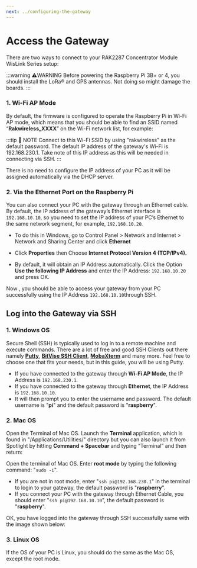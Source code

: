 ```yaml
---
next: ../configuring-the-gateway
---
```


# Access the Gateway

There are two ways to connect to your RAK2287 Concentrator Module WisLink Series setup:

:::warning ⚠️WARNING
Before powering the Raspberry Pi 3B+ or 4, you should install the LoRa® and GPS antennas. Not doing so might damage the boards.
:::

### 1. Wi-Fi AP Mode

By default, the firmware is configured to operate the Raspberry Pi in Wi-Fi AP mode, which means that you should be able to find an SSID named “**Rakwireless_XXXX**” on the Wi-Fi network list, for example:

<rk-img
  src="/assets/images/wislink-lora/rak2287/quickstart/2prerequisites/4.wifi.png"
  width="100%"
  figure-number="1"
  caption="RAKWireless Access Point"
/>

:::tip 📝 NOTE
Connect to this Wi-Fi SSID by using "rakwireless" as the default password. The default IP address of the gateway's Wi-Fi is 192.168.230.1. Take note of this IP address as this will be needed in connecting via SSH.
:::

There is no need to configure the IP address of your PC as it will be assigned automatically via the DHCP server.

### 2. Via the Ethernet Port on the Raspberry Pi

You can also connect your PC with the gateway through an Ethernet cable. By default, the IP address of the gateway’s Ethernet interface is `192.168.10.10`, so you need to set the IP address of your PC’s Ethernet to the same network segment, for example, `192.168.10.20`_._

- To do this in Windows, go to Control Panel > Network and Internet > Network and Sharing Center and click **Ethernet**

<rk-img
  src="/assets/images/wislink-lora/rak2287/quickstart/2prerequisites/5.network-and-sharing.png"
  width="100%"
  figure-number="2"
  caption="Network and Sharing Center"
/>

- Click **Properties** then Choose **Internet Protocol Version 4 (TCP/IPv4).**


<rk-img
  src="/assets/images/wislink-lora/rak2287/quickstart/2prerequisites/6.ethernet-final.png"
  width="100%"
  figure-number="3"
  caption="Ethernet Properties"
/>

- By default, it will obtain an IP Address automatically. Click the Option **Use the following IP Address** and enter the  IP Address: `192.168.10.20` and press OK.

<rk-img
  src="/assets/images/wislink-lora/rak2287/quickstart/2prerequisites/7.ipv4-settings.png"
  width="100%"
  figure-number="4"
  caption="TCP/IPv4 Properties"
/>

Now , you should be able to access your gateway from your PC successfully using the IP Address `192.168.10.10`through SSH.

## Log into the Gateway via SSH

### 1. Windows OS

Secure Shell (SSH) is typically used to log in to a remote machine and execute commands. There are a lot of free and good SSH Clients out there namely [**Putty**](https://www.chiark.greenend.org.uk/~sgtatham/putty/latest.html), [**BitVise SSH Client**](https://www.bitvise.com/ssh-client-download), [**MobaXterm**](https://mobaxterm.mobatek.net/) and many more. Feel free to choose one that fits your needs, but in this guide, you will be using Putty.

<rk-img
  src="/assets/images/wislink-lora/rak2287/quickstart/2prerequisites/8.putty.png"
  width="75%"
  figure-number="5"
  caption="Putty Software for SSH in Windows"
/>

- If you have connected to the gateway through **Wi-Fi AP Mode**, the IP Address is `192.168.230.1`.
- If you have connected to the gateway through **Ethernet**, the IP Address is `192.168.10.10`.
- It will then prompt you to enter the username and password. The default username is "**pi**" and the default password is "**raspberry**".

<rk-img
  src="/assets/images/wislink-lora/rak2287/quickstart/2prerequisites/9.command-line.png"
  width="100%"
  figure-number="6"
  caption="Command line after log in"
/>

### 2. Mac OS

Open the Terminal of Mac OS. Launch the **Terminal** application, which is found in "/Applications/Utilities/" directory but you can also launch it from Spotlight by hitting **Command + Spacebar** and typing “Terminal” and then return:

<rk-img
  src="/assets/images/wislink-lora/rak2287/quickstart/2prerequisites/10.mac-terminal.png"
  width="100%"
  figure-number="7"
  caption="Opening Terminal in Mac OS"
/>

Open the terminal of Mac OS. Enter **root mode** by typing the following command: "`sudo -i`".

<rk-img
  src="/assets/images/wislink-lora/rak2287/quickstart/2prerequisites/11.mac-ssh.jpg"
  width="100%"
  figure-number="8"
  caption="SSH in Mac OS"
/>

- If you are not in root mode, enter "`ssh pi@192.168.230.1`" in the terminal to login to your gateway, the default password is "**raspberry**".
- If you connect your PC with the gateway through Ethernet Cable, you should enter "`ssh pi@192.168.10.10`", the default password is "**raspberry**".

OK, you have logged into the gateway through SSH successfully same with the image shown below:

<rk-img
  src="/assets/images/wislink-lora/rak2287/quickstart/2prerequisites/12.login-successful.jpg"
  width="100%"
  figure-number="9"
  caption="Log-in Successful Notification"
/>

### 3. Linux OS

If the OS of your PC is Linux, you should do the same as the Mac OS, except the root mode.




